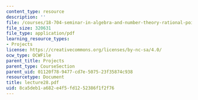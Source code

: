 ```yaml
---
content_type: resource
description: ''
file: /courses/18-704-seminar-in-algebra-and-number-theory-rational-points-on-elliptic-curves-fall-2004/8ca5deb1a682e4f5fd1252386f1f2f76_lecture28.pdf
file_size: 320631
file_type: application/pdf
learning_resource_types:
- Projects
license: https://creativecommons.org/licenses/by-nc-sa/4.0/
ocw_type: OCWFile
parent_title: Projects
parent_type: CourseSection
parent_uid: 01120f78-9477-cd7e-5075-23f35874c938
resourcetype: Document
title: lecture28.pdf
uid: 8ca5deb1-a682-e4f5-fd12-52386f1f2f76
---
```

